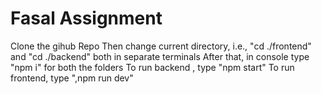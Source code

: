 # Fasal Assignment
Clone the gihub Repo
Then change current directory, i.e., "cd ./frontend" and "cd ./backend" both in separate terminals
After that, in console type "npm i" for both the folders
To run backend , type "npm start"
To run frontend, type ",npm run dev"
